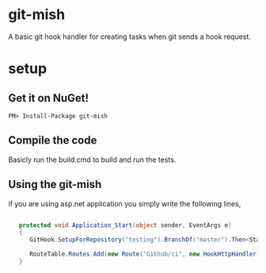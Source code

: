 git-mish
========

A basic git hook handler for creating tasks when git sends a hook request.

setup
========

## Get it on NuGet!

    PM> Install-Package git-mish

## Compile the code

Basicly run the build.cmd to build and run the tests.

## Using the git-mish

if you are using asp.net application you simply write the following lines,

```csharp

   protected void Application_Start(object sender, EventArgs e)
   {
      GitHook.SetupForRepository("testing").BranchOf("master").Then<StandardBuildOperation>().Save();

      RouteTable.Routes.Add(new Route("Github/ci", new HookHttpHandler(new HookFactory())));
   }

```

